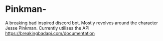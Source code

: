 # Pinkman-

A breaking bad inspired discord bot. Mostly revolves around the character Jesse Pinkman.
Currently utilises the API https://breakingbadapi.com/documentation
